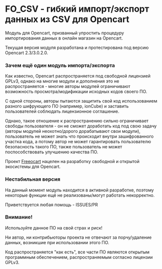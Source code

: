 # FO_CSV - гибкий импорт/экспорт данных из CSV для Opencart

Модуль для Opencart, призванный упростить процедуру импортирования данных в онлайн магазин на Opencart.

Текущая версия модуля разработана и протестирована под версию Opencart 2.3/3.0.2.0.

### Зачем ещё один модуль импорта/экспорта

Как известно, Opencart распространяется под свободной лицензией GPLv3, однако на многие модули и дополнения это не распространяется - многие авторы модулей ограничивают возможность просмотра/модификации исходных кодов своего ПО.

С одной стороны, авторы пытаются защитить свой код использованием разного шифрующего ПО (например, ionCube) и заставить пользователей соблюдать лицензионное соглашение.

Однако, такое отношение к распространению сильно ограничивает свободы пользователя - он не сможет доработать код под свою задачу (авторы модулей неохотно/дорого дорабатывают свои модули), пользователь не может знать что происходит внутри зашифрованного участка кода, а потому автор не может гарантировать пользователю безопасность такого ПО, также пользователь не может поспособствовать улучшению качества ПО.

Проект [Freeocart](http://freeocart.ru) нацелен на разработку свободной и открытой экосистемы для Opencart.

### Нестабильная версия

На данный момент модуль находится в активной разработке, поэтому некоторые функции ещё не реализованы/могут работать некорректно.

Приветствуется любая помощь - ISSUES/PR

### Внимание!

Используйте данное ПО на свой страх и риск!

Ни автор, ни контрибьюторы проекта не отвечают за порчу/удаление данных, возникшие при использовании этого ПО.

Код распространяется "как есть", все части ПО являются открытым программным обеспечением, распространяемым согласно лицензии GPLv3.